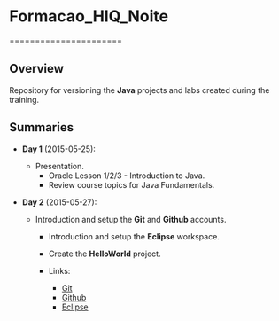 # Formacao_HIQ_Noite
======================

## Overview
Repository for versioning the **Java** projects and labs created during the training.

## Summaries
* **Day 1** (2015-05-25):
  * Presentation.
	* Oracle Lesson 1/2/3 - Introduction to Java.
	* Review course topics for Java Fundamentals.

* **Day 2** (2015-05-27):
  * Introduction and setup the **Git** and **Github** accounts. 
	* Introduction and setup the **Eclipse** workspace.
	* Create the **HelloWorld** project.
	
	* Links:
		* [Git](http://git-scm.com/)
		* [Github](https://github.com/)
		* [Eclipse](https://www.eclipse.org/)
	
